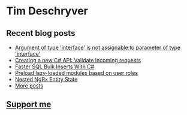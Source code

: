 # Tim Deschryver

<!-- prettier-ignore-start -->
<!-- BLOG:START -->

## Recent blog posts

- [Argument of type 'interface' is not assignable to parameter of type 'interface'](https://timdeschryver.dev/blog/argument-of-type-interface-is-not-assignable-to-parameter-of-type-interface)
- [Creating a new C# API: Validate incoming requests](https://timdeschryver.dev/blog/creating-a-new-csharp-api-validate-incoming-requests)
- [Faster SQL Bulk Inserts With C#](https://timdeschryver.dev/blog/faster-sql-bulk-inserts-with-csharp)
- [Preload lazy-loaded modules based on user roles](https://timdeschryver.dev/blog/preload-lazy-loaded-modules-based-on-user-roles)
- [Nested NgRx Entity State](https://timdeschryver.dev/blog/nested-ngrx-entity-state)
- [More posts](https://timdeschryver.dev/blog)

<!-- BLOG:END -->
<!-- prettier-ignore-end -->

## [Support me](https://www.paypal.com/donate/?hosted_button_id=59M5TFPQJS8SQ)
